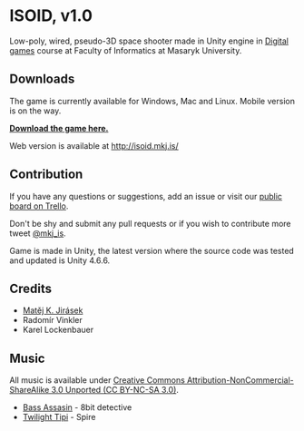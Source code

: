 # ISOID, v1.0

Low-poly, wired, pseudo-3D space shooter made in Unity engine in [Digital games](http://is.muni.cz/predmet/fi/podzim2014/PV255) course at Faculty of Informatics at Masaryk University.

## Downloads

The game is currently available for Windows, Mac and Linux. Mobile version is on the way.

[**Download the game here.**](http://github.com/mkj-is/isoid/releases/tag/v1.0)

Web version is available at <http://isoid.mkj.is/>

## Contribution

If you have any questions or suggestions, add an issue or visit our [public board on Trello](http://j.mp/isoid-trello).

Don't be shy and submit any pull requests or if you wish to contribute more tweet [@mkj_is](http://twitter.com/mkj_is).

Game is made in Unity, the latest version where the source code was tested and updated is Unity 4.6.6.

## Credits

- [Matěj K. Jirásek](http://mkj.is)
- Radomír Vinkler
- Karel Lockenbauer

## Music

All music is available under [Creative Commons Attribution-NonCommercial-ShareAlike 3.0 Unported (CC BY-NC-SA 3.0)](http://creativecommons.org/licenses/by-nc-sa/3.0/legalcode).

- [Bass Assasin](http://fwonk.bandcamp.com/album/fw081-peony-lantern-split-ep) - 8bit detective
- [Twilight Tipi](http://byrdthompson.bandcamp.com/album/twilight-tipi) - Spire
